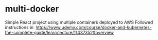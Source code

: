 # multi-docker
Simple React project using multiple containers deployed to AWS
Followed instructions in: https://www.udemy.com/course/docker-and-kubernetes-the-complete-guide/learn/lecture/11437352#overview
